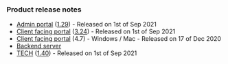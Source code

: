 ### Product release notes
* [Admin portal](/release-notes/admin) ([1.29](/configs/release-notes/admin/v1.29.1)) - Released on 1st of Sep 2021
* [Client facing portal](/release-notes/portal) ([3.24](/configs/release-notes/portal/v3.24)) - Released on 1st of Sep 2021
* [Client facing portal](https://help.deskdirector.com/article/4uzjpwaiou) (4.7) - Windows / Mac - Released on 17 of Dec 2020
* [Backend server](https://help.deskdirector.com/article/5ml4ieesph-server-changelog)
* [TECH](/release-notes/tech) ([1.40](/configs/release-notes/tech/v1.40)) - Released on 1st of Sep 2021
